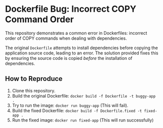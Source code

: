 # Dockerfile Bug: Incorrect COPY Command Order

This repository demonstrates a common error in Dockerfiles: incorrect order of COPY commands when dealing with dependencies.

The original `Dockerfile` attempts to install dependencies before copying the application source code, leading to an error.  The solution provided fixes this by ensuring the source code is copied *before* the installation of dependencies. 

## How to Reproduce
1. Clone this repository.
2. Build the original Dockerfile: `docker build -f Dockerfile -t buggy-app .`
3. Try to run the image: `docker run buggy-app` (This will fail).
4. Build the fixed Dockerfile: `docker build -f Dockerfile.fixed -t fixed-app .`
5. Run the fixed image: `docker run fixed-app` (This will run successfully)
